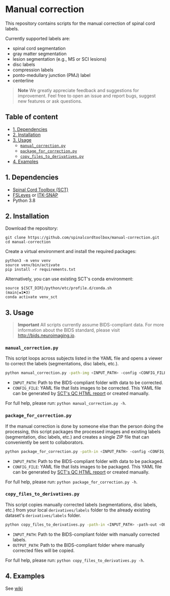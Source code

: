 # Manual correction

This repository contains scripts for the manual correction of spinal cord labels. 

Currently supported labels are: 
- spinal cord segmentation
- gray matter segmentation
- lesion segmentation (e.g., MS or SCI lesions)
- disc labels
- compression labels
- ponto-medullary junction (PMJ) label
- centerline

> **Note**
> We greatly appreciate feedback and suggestions for improvement. Feel free to open an issue and report bugs, suggest new features or ask questions.

## Table of content
* [1. Dependencies](#1-dependencies)
* [2. Installation](#2-installation)
* [3. Usage](#3-usage)
    * [`manual_correction.py`](#manual_correctionpy)
    * [`package_for_correction.py`](#package_for_correctionpy)
    * [`copy_files_to_derivatives.py`](#copy_files_to_derivativespy)
* [4. Examples](#4-examples)

## 1. Dependencies

- [Spinal Cord Toolbox (SCT)](https://github.com/neuropoly/spinalcordtoolbox)
- [FSLeyes](https://fsl.fmrib.ox.ac.uk/fsl/fslwiki/FSLeyes) or [ITK-SNAP](http://www.itksnap.org)
- Python 3.8

## 2. Installation

Download the repository:

```console
git clone https://github.com/spinalcordtoolbox/manual-correction.git
cd manual-correction
```

Create a virtual environment and install the required packages:

```console
python3 -m venv venv
source venv/bin/activate
pip install -r requirements.txt
```

Alternatively, you can use existing SCT's conda environment:

```console
source ${SCT_DIR}/python/etc/profile.d/conda.sh                                                                                                  (main|✚1⚑3)
conda activate venv_sct
```

## 3. Usage

> **Important**
> All scripts currently assume BIDS-compliant data. For more information about the BIDS standard, please visit http://bids.neuroimaging.io.


### `manual_correction.py`

This script loops across subjects listed in the YAML file and opens a viewer to correct the labels (segmentations, disc labels, etc.). 

```bash
python manual_correction.py -path-img <INPUT_PATH> -config <CONFIG_FILE>
```

- `INPUT_PATH`: Path to the BIDS-compliant folder with data to be corrected.
- `CONFIG_FILE`: YAML file that lists images to be corrected. This YAML file can be generated by [SCT's QC HTML report](https://spinalcordtoolbox.com/overview/concepts/inspecting-results-qc-fsleyes.html#how-do-i-use-the-qc-report) or created manually. 

For full help, please run: `python manual_correction.py -h`.

### `package_for_correction.py`

If the manual correction is done by someone else than the person doing the processing, this script packages the processed images and existing labels (segmentation, disc labels, etc.) and creates a single ZIP file that can conveniently be sent to collaborators.

```bash
python package_for_correction.py -path-in <INPUT_PATH> -config <CONFIG_FILE>
```

- `INPUT_PATH`: Path to the BIDS-compliant folder with data to be packaged.
- `CONFIG_FILE`: YAML file that lists images to be packaged. This YAML file can be generated by [SCT's QC HTML report](https://spinalcordtoolbox.com/overview/concepts/inspecting-results-qc-fsleyes.html#how-do-i-use-the-qc-report) or created manually. 

For full help, please run: `python package_for_correction.py -h`.

### `copy_files_to_derivatives.py`

This script copies manually corrected labels (segmentations, disc labels, etc.) from your local `derivatives/labels` folder to the already existing dataset's `derivatives/labels` folder.

```bash
python copy_files_to_derivatives.py -path-in <INPUT_PATH> -path-out <OUTPUT_PATH>
```

- `INPUT_PATH`: Path to the BIDS-compliant folder with manually corrected labels.
- `OUTPUT_PATH`: Path to the BIDS-compliant folder where manually corrected files will be copied.

For full help, please run: `python copy_files_to_derivatives.py -h`.

## 4. Examples

See [wiki](https://github.com/spinalcordtoolbox/manual-correction/wiki)
